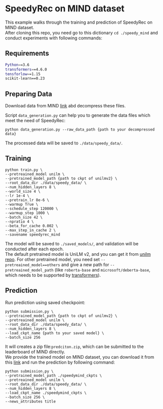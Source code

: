 # SpeedyRec on MIND dataset
This example walks through the training and prediction of SpeedyRec on MIND dataset.  
After cloning this repo, you need go to this dictionary `cd ./speedy_mind` and conduct experiments with following commands:

## Requirements
```bash
Python==3.6
transformers==4.6.0
tensforlow==1.15
scikit-learn==0.23
```

## Preparing Data
Download data from MIND [link](https://msnews.github.io/) abd decompress these files.

Script `data_generation.py` can help you to generate the data files which meet the need of SpeedyRec:
```
python data_generation.py --raw_data_path {path to your decompressed data}
```
The processed data will be saved to `./data/speedy_data/`.

## Training 
```
python train.py \
--pretreained_model unilm \
--pretrained_model_path {path to ckpt of unilmv2} \
--root_data_dir ./data/speedy_data/ \
--num_hidden_layers 8 \
--world_size 4 \
--lr 1e-4 \
--pretrain_lr 8e-6 \
--warmup True \
--schedule_step 120000 \
--warmup_step 1000 \
--batch_size 42 \
--npratio 4 \
--beta_for_cache 0.002 \
--max_step_in_cache 2 \
--savename speedyrec_mind 
```
The model will be saved to `./saved_models/`, and validation will be conducted after each epoch.   
The default pretrained model is UniLM v2, and you can get it from [unilm repo](https://github.com/microsoft/unilm). For other pretrained model, you need set `--pretreained_model==others` and give a new path for `--pretreained_model_path`
(like `roberta-base` and `microsoft/deberta-base`, which needs to be supported by [transformers](https://huggingface.co/transformers/model_doc/auto.html?highlight=automodel#transformers.AutoModel)).



## Prediction
Run prediction using saved checkpoint:
```
python submission.py \
--pretrained_model_path {path to ckpt of unilmv2} \
--pretreained_model unilm \
--root_data_dir ./data/speedy_data/ \
--num_hidden_layers 8 \
--load_ckpt_name {path to your saved model} \
--batch_size 256 
```
It will creates a zip file:`predciton.zip`, which can be submitted to the leaderboard of MIND directly.  
We provide the trained model on MIND dataset, you can download it from this [link](https://drive.google.com/drive/folders/1Aw9Rgc9gyr_3eRU6_cksxq1uiEe7LYGb?usp=sharing) and run the prediction by following command:
```
python submission.py \
--pretrained_model_path ./speedymind_ckpts \
--pretreained_model unilm \
--root_data_dir ./data/speedy_data/ \
--num_hidden_layers 8 \
--load_ckpt_name ./speedymind_ckpts \
--batch_size 256 \
--news_attributes title
```

